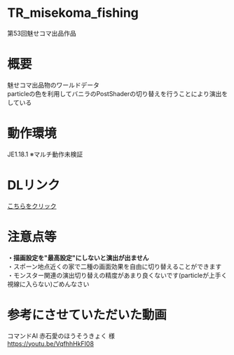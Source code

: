 # TR_misekoma_fishing
第53回魅せコマ出品作品

# 概要
魅せコマ出品物のワールドデータ  
particleの色を利用してバニラのPostShaderの切り替えを行うことにより演出をしている  

# 動作環境
JE1.18.1
※マルチ動作未検証  

# DLリンク
[こちらをクリック](https://github.com/TRTR-mc/TR_misekoma_fishing/releases/download/dl/TR_misekoma_fishing.zip)  

# 注意点等
**・描画設定を"最高設定"にしないと演出が出ません**  
・スポーン地点近くの家で二種の画面効果を自由に切り替えることができます  
・モンスター関連の演出切り替えの精度があまり良くないです(particleが上手く視線に入らない)ごめんなさい  

# 参考にさせていただいた動画
コマンドAI 赤石愛のほうそうきょく 様  
https://youtu.be/VqfhhHkFI08
